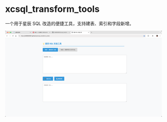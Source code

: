 # xcsql_transform_tools
一个用于星辰 SQL 改造的便捷工具，支持建表、索引和字段新增。

![image-20250529100958222.png](image/image-20250529100958222.png)